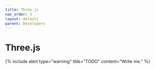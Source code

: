 ```yaml
---
title: Three.js
nav_order: 5
layout: default
parent: Developers
---
```


# Three.js

{% include alert type="warning" title="TODO" content="Write me." %}
